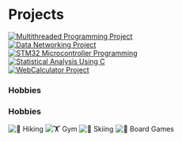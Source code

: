 # Projects

<div align="left">
  <a href="https://github.com/ZKW0001/Multithreaded_Programming_Project">
    <img src="https://img.shields.io/badge/Click_for_details-Multithreaded_Programming_Project-%23373BCE?style=for-the-badge&logo=github&logoColor=white" alt="Multithreaded Programming Project">
  </a>
</div>
<div align="left">
  <a href="https://github.com/ZKW0001/Data_networking_project">
    <img src="https://img.shields.io/badge/Click_for_details-Data_Networking_Project-%23CE3B9A?style=for-the-badge&logo=github&logoColor=white" alt="Data Networking Project">
  </a>
</div>
<div align="left">
  <a href="https://github.com/ZKW0001/STM32_microcontroller_programming">
    <img src="https://img.shields.io/badge/Click_for_details-STM32_Microcontroller_Programming-%23CE9F3B?style=for-the-badge&logo=github&logoColor=white" alt="STM32 Microcontroller Programming">
  </a>
</div>
<div align="left">
  <a href="https://github.com/ZKW0001/Statistical_Analysis_Using_C_on_Engineering_Datasets">
    <img src="https://img.shields.io/badge/Click_for_details-Statistical_Analysis_Using_C-%233BCE6F?style=for-the-badge&logo=github&logoColor=white" alt="Statistical Analysis Using C">
  </a>
</div>
<div align="left">
  <a href="https://github.com/ZKW0001/WebCalculator_Project">
    <img src="https://img.shields.io/badge/Click_for_details-WebCalculator_Project-%236B3BCE?style=for-the-badge&logo=github&logoColor=white" alt="WebCalculator Project">
  </a>
</div>


### Hobbies

### Hobbies

![🥾 Hiking](https://img.shields.io/badge/-Hiking-8B4513?style=for-the-badge&logoColor=white)
![🏋️ Gym](https://img.shields.io/badge/-Gym-FF4500?style=for-the-badge&logoColor=white)
![🎿 Skiing](https://img.shields.io/badge/-Skiing-1E90FF?style=for-the-badge&logoColor=white)
![🎲 Board Games](https://img.shields.io/badge/-Board%20Games-8A2BE2?style=for-the-badge&logoColor=white)

</div>
